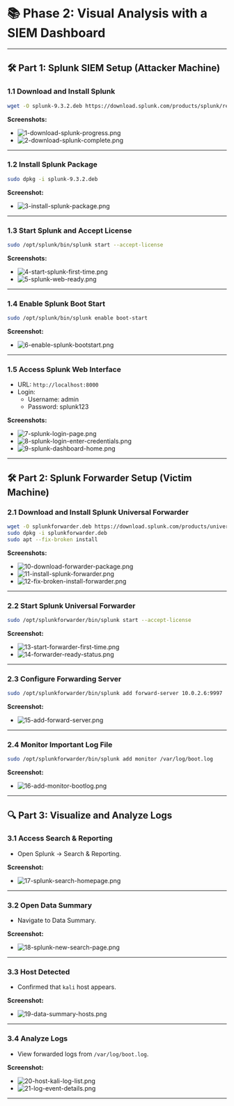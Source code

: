 
# 📚 Phase 2: Visual Analysis with a SIEM Dashboard

---

## 🛠️ Part 1: Splunk SIEM Setup (Attacker Machine)

### 1.1 Download and Install Splunk

```bash
wget -O splunk-9.3.2.deb https://download.splunk.com/products/splunk/releases/9.3.2/linux/splunk-9.3.2-d8bb32809498-linux-2.6-amd64.deb
```

**Screenshots:**
- ![1-download-splunk-progress.png](./screenshots/1-download-splunk-progress.png)
- ![2-download-splunk-complete.png](./screenshots/2-download-splunk-complete.png)

---

### 1.2 Install Splunk Package

```bash
sudo dpkg -i splunk-9.3.2.deb
```

**Screenshot:**
- ![3-install-splunk-package.png](./screenshots/3-install-splunk-package.png)

---

### 1.3 Start Splunk and Accept License

```bash
sudo /opt/splunk/bin/splunk start --accept-license
```

**Screenshots:**
- ![4-start-splunk-first-time.png](./screenshots/4-start-splunk-first-time.png)
- ![5-splunk-web-ready.png](./screenshots/5-splunk-web-ready.png)

---

### 1.4 Enable Splunk Boot Start

```bash
sudo /opt/splunk/bin/splunk enable boot-start
```

**Screenshot:**
- ![6-enable-splunk-bootstart.png](./screenshots/6-enable-splunk-bootstart.png)

---

### 1.5 Access Splunk Web Interface

- URL: `http://localhost:8000`
- Login:
  - Username: admin
  - Password: splunk123

**Screenshots:**
- ![7-splunk-login-page.png](./screenshots/7-splunk-login-page.png)
- ![8-splunk-login-enter-credentials.png](./screenshots/8-splunk-login-enter-credentials.png)
- ![9-splunk-dashboard-home.png](./screenshots/9-splunk-dashboard-home.png)

---

## 🛠️ Part 2: Splunk Forwarder Setup (Victim Machine)

### 2.1 Download and Install Splunk Universal Forwarder

```bash
wget -O splunkforwarder.deb https://download.splunk.com/products/universalforwarder/releases/9.4.1/linux/splunkforwarder-9.4.1-e3bdab203ac8-linux-arm64.deb
sudo dpkg -i splunkforwarder.deb
sudo apt --fix-broken install
```

**Screenshots:**
- ![10-download-forwarder-package.png](./screenshots/10-download-forwarder-package.png)
- ![11-install-splunk-forwarder.png](./screenshots/11-install-splunk-forwarder.png)
- ![12-fix-broken-install-forwarder.png](./screenshots/12-fix-broken-install-forwarder.png)

---

### 2.2 Start Splunk Universal Forwarder

```bash
sudo /opt/splunkforwarder/bin/splunk start --accept-license
```

**Screenshot:**
- ![13-start-forwarder-first-time.png](./screenshots/13-start-forwarder-first-time.png)
- ![14-forwarder-ready-status.png](./screenshots/14-forwarder-ready-status.png)

---

### 2.3 Configure Forwarding Server

```bash
sudo /opt/splunkforwarder/bin/splunk add forward-server 10.0.2.6:9997
```

**Screenshot:**
- ![15-add-forward-server.png](./screenshots/15-add-forward-server.png)

---

### 2.4 Monitor Important Log File

```bash
sudo /opt/splunkforwarder/bin/splunk add monitor /var/log/boot.log
```

**Screenshot:**
- ![16-add-monitor-bootlog.png](./screenshots/16-add-monitor-bootlog.png)

---

## 🔍 Part 3: Visualize and Analyze Logs

### 3.1 Access Search & Reporting

- Open Splunk → Search & Reporting.

**Screenshot:**
- ![17-splunk-search-homepage.png](./screenshots/17-splunk-search-homepage.png)

---

### 3.2 Open Data Summary

- Navigate to Data Summary.

**Screenshot:**
- ![18-splunk-new-search-page.png](./screenshots/18-splunk-new-search-page.png)

---

### 3.3 Host Detected

- Confirmed that `kali` host appears.

**Screenshot:**
- ![19-data-summary-hosts.png](./screenshots/19-data-summary-hosts.png)

---

### 3.4 Analyze Logs

- View forwarded logs from `/var/log/boot.log`.

**Screenshot:**
- ![20-host-kali-log-list.png](./screenshots/20-host-kali-log-list.png)
- ![21-log-event-details.png](./screenshots/21-log-event-details.png)

---
